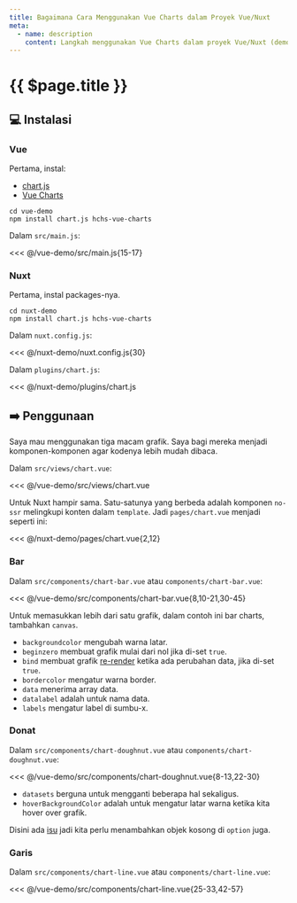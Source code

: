 ```yaml
---
title: Bagaimana Cara Menggunakan Vue Charts dalam Proyek Vue/Nuxt
meta:
  - name: description
    content: Langkah menggunakan Vue Charts dalam proyek Vue/Nuxt (demo grafik garis, bar, dan donat).
---
```


# {{ $page.title }}

<start-tutorial demo="chart" lang="id" />

## :computer: Instalasi

### Vue

Pertama, instal:

- [chart.js](https://www.npmjs.com/package/chart.js)
- [Vue Charts](https://www.npmjs.com/package/hchs-vue-charts)

```bash{2}
cd vue-demo
npm install chart.js hchs-vue-charts
```

Dalam `src/main.js`:

<<< @/vue-demo/src/main.js{15-17}

### Nuxt

Pertama, instal packages-nya.

```bash{2}
cd nuxt-demo
npm install chart.js hchs-vue-charts
```

Dalam `nuxt.config.js`:

<<< @/nuxt-demo/nuxt.config.js{30}

Dalam `plugins/chart.js`:

<<< @/nuxt-demo/plugins/chart.js

## :arrow_right: Penggunaan

Saya mau menggunakan tiga macam grafik. Saya bagi mereka menjadi komponen-komponen agar kodenya lebih mudah dibaca.

Dalam `src/views/chart.vue`:

<<< @/vue-demo/src/views/chart.vue

Untuk Nuxt hampir sama. Satu-satunya yang berbeda adalah komponen `no-ssr` melingkupi konten dalam `template`. Jadi `pages/chart.vue` menjadi seperti ini:

<<< @/nuxt-demo/pages/chart.vue{2,12}

### Bar

Dalam `src/components/chart-bar.vue` atau `components/chart-bar.vue`:

<<< @/vue-demo/src/components/chart-bar.vue{8,10-21,30-45}

Untuk memasukkan lebih dari satu grafik, dalam contoh ini bar charts, tambahkan `canvas`.

- `backgroundcolor` mengubah warna latar.
- `beginzero` membuat grafik mulai dari nol jika di-set `true`.
- `bind` membuat grafik [re-render](http://vue-charts.hchspersonal.tk/databinding) ketika ada perubahan data, jika di-set `true`.
- `bordercolor` mengatur warna border.
- `data` menerima array data.
- `datalabel` adalah untuk nama data.
- `labels` mengatur label di sumbu-x.

### Donat

Dalam `src/components/chart-doughnut.vue` atau `components/chart-doughnut.vue`:

<<< @/vue-demo/src/components/chart-doughnut.vue{8-13,22-30}

- `datasets` berguna untuk mengganti beberapa hal sekaligus.
- `hoverBackgroundColor` adalah untuk mengatur latar warna ketika kita hover over grafik.

Disini ada [isu](https://github.com/hchstera/vue-charts/issues/33) jadi kita perlu menambahkan objek kosong di `option` juga.

### Garis

Dalam `src/components/chart-line.vue` atau `components/chart-line.vue`:

<<< @/vue-demo/src/components/chart-line.vue{25-33,42-57}
